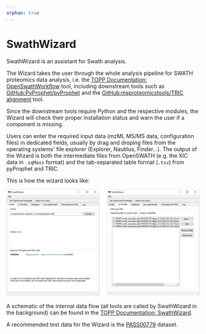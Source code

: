```yaml
---
orphan: true
---
```

SwathWizard
============

SwathWizard is an assistant for Swath analysis.

The Wizard takes the user through the whole analysis pipeline for SWATH proteomics data analysis, i.e. the
[TOPP Documentation: OpenSwathWorkflow](https://abibuilder.informatik.uni-tuebingen.de/archive/openms/Documentation/nightly/html/UTILS_OpenSwathWorkflow.html) tool, including downstream tools such as [GitHub:PyProphet/pyProphet](https://github.com/PyProphet/pyprophet) and the [GitHub:msproteomicstools/TRIC alignment](https://github.com/msproteomicstools/msproteomicstools) tool.

Since the downstream tools require Python and the respective modules, the Wizard will check their proper installation
status and warn the user if a component is missing.

Users can enter the required input data (mzML MS/MS data, configuration files) in dedicated fields, usually by drag and
droping files from the operating systems' file explorer (Explorer, Nautilus, Finder...). The output of the Wizard is
both the intermediate files from OpenSWATH (e.g. the XIC data in `.sqMass` format) and the tab-separated table format
(`.tsv`) from pyProphet and TRIC.

This is how the wizard looks like:

![SwathWizard](../../images/topp/SwathWizard.png)

A schematic of the internal data flow (all tools are called by SwathWizard in the background) can be found in the
[TOPP Documentation: SwathWizard](https://abibuilder.informatik.uni-tuebingen.de/archive/openms/Documentation/nightly/html/TOPP_SwathWizard.html).

A recommended test data for the Wizard is the [PASS00779](https://db.systemsbiology.net/sbeams/cgi/PeptideAtlas/PASS_View?identifier=PASS00779) dataset.
